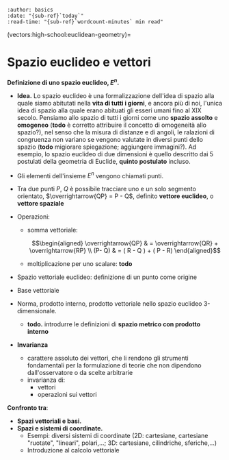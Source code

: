 ```{article-info}
:author: basics
:date: "{sub-ref}`today`"
:read-time: "{sub-ref}`wordcount-minutes` min read"
```

(vectors:high-school:euclidean-geometry)=
# Spazio euclideo e vettori

**Definizione di uno spazio euclideo, $E^n$.**

- **Idea.** Lo spazio euclideo è una formalizzazione dell'idea di spazio alla quale siamo abitutati nella **vita di tutti i giorni**, e ancora più di noi, l'unica idea di spazio alla quale erano abituati gli esseri umani fino al XIX secolo.
 Pensiamo allo spazio di tutti i giorni come uno **spazio assolto** e **omogeneo** (**todo** è corretto attribuire il concetto di omogeneità allo spazio?), nel senso che la misura di distanze e di angoli, le ralazioni di congruenza non variano se vengono valutate in diversi punti dello spazio (**todo** migiorare spiegazione; aggiungere immagini?). Ad esempio, lo spazio euclideo di due dimensioni è quello descritto dai 5 postulati della geometria di Euclide, **quinto postulato** incluso.

- Gli elementi dell'insieme $E^n$ vengono chiamati punti.
- Tra due punti $P$, $Q$ è possibile tracciare uno e un solo segmento orientato, $\overrightarrow{QP} = P - Q$, definito **vettore euclideo**, o **vettore spaziale**

- Operazioni:
  - somma vettoriale:

    $$\begin{aligned}
      \overrightarrow{QP} & = \overrightarrow{QR} + \overrightarrow{RP} \\
     (P- Q) & = ( R - Q ) + ( P - R)
    \end{aligned}$$

  - moltiplicazione per uno scalare: **todo**

- Spazio vettoriale euclideo: definizione di un punto come origine
- Base vettoriale

- Norma, prodotto interno, prodotto vettoriale nello spazio euclideo 3-dimensionale.

   - **todo.** introdurre le definizioni di **spazio metrico con prodotto interno** 

- **Invarianza**
  - carattere assoluto dei vettori, che li rendono gli strumenti fondamentali per la formulazione di teorie che non dipendono dall'osservatore o da scelte arbitrarie
  - invarianza di:
    - vettori
    - operazioni sui vettori

**Confronto tra**:
- **Spazi vettoriali e basi.**
- **Spazi e sistemi di coordinate.**
  - Esempi: diversi sistemi di coordinate (2D: cartesiane, cartesiane "ruotate", "lineari", polari,...; 3D: cartesiane, cilindriche, sferiche,...)
  - Introduzione al calcolo vettoriale


